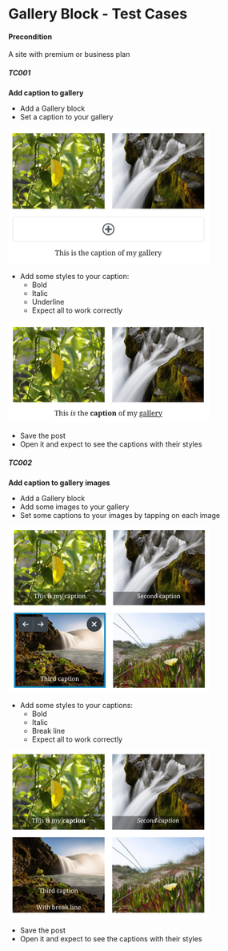 
# Gallery Block - Test Cases

#### **Precondition**

A site with premium or business plan

##### TC001

**Add caption to gallery**

-   Add a Gallery block
-   Set a caption to your gallery

![Gallery Caption](../resources/gallery-caption-3.png)
-   Add some styles to your caption:
    - Bold
    - Italic
    - Underline
    - Expect all to work correctly

![Gallery Caption Styles](../resources/gallery-caption-4.png)

-   Save the post
-   Open it and expect to see the captions with their styles

##### TC002

**Add caption to gallery images**

-   Add a Gallery block
-   Add some images to your gallery
-   Set some captions to your images by tapping on each image

![Gallery Image Caption](../resources/gallery-caption-1.png)
-   Add some styles to your captions:
    - Bold
    - Italic
    - Break line
    - Expect all to work correctly

![Gallery Image Caption Styles](../resources/gallery-caption-2.png)

-   Save the post
-   Open it and expect to see the captions with their styles
